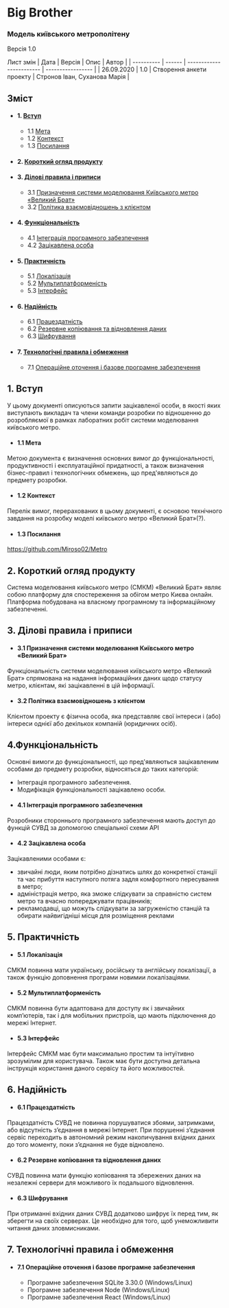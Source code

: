 # Big Brother
### Модель київського метрополітену

Версія 1.0

Лист змін
| Дата       | Версія |	Опис                     | Автор             |
| ---------- | ------ | ------------------------ | ----------------- |
| 26.09.2020 | 1.0    | Створення анкети проекту |	Стронов Іван, Суханова Марія   |

## Зміст
+ #### 1. [Вступ](#1-вступ-1)
  -	1.1 [Мета](#11-мета)
  -	1.2 [Контекст](#12-контекст)
  -	1.3 [Посилання](#13-посилання)
+ #### 2. [Короткий огляд продукту](#2-короткий-огляд-продукту-1)
+ #### 3. [Ділові правила і приписи](#3-ділові-правила-і-приписи-1)
  - 3.1 [Призначення cистеми моделювання Київського метро «Великий Брат»](#31-призначення-cистеми-моделювання-київського-метро-великий-брат)
  - 3.2 [Політика взаємовідношень з клієнтом](#32-політика-взаємовідношень-з-клієнтом)
+ #### 4. [Функціональність](#4-функціональність-1)
  - 4.1 [Інтеграція програмного забезпечення](#41-інтеграція-програмного-забезпечення)
  - 4.2 [Зацікавлена особа](#42-зацікавлена-особа)
+ #### 5. [Практичність](#5-практичність-1)
  - 5.1 [Локалізація](#51-локалізація)
  - 5.2 [Мультиплатформеність](#52-мультиплатформеність)
  - 5.3 [Інтерфейс](#53-інтерфейс)
+ #### 6. [Надійність](#6-надійність-1)
  - 6.1 [Працездатність](#61-працездатність)
  - 6.2 [Резервне копіювання та відновлення даних](#62-резервне-копіювання-та-відновлення-даних)
  - 6.3 [Шифрування](#63-шифрування)
+ #### 7. [Технологічні правила і обмеження](#7-технологічні-правила-і-обмеження-1)
  - 7.1 [Операційне оточення і базове програмне забезпечення](#71-операційне-оточення-і-базове-програмне-забезпечення)



## 1. Вступ
У цьому документі описуються запити зацікавленої особи, в якості яких виступають викладач та члени команди розробки по відношенню до розробляємої в рамках лаборатних робіт системи моделювання київського метро.
- #### 1.1 Мета
Метою документа є визначення основних вимог до функціональності, продуктивності і експлуатаційної придатності, а також визначення бізнес-правил і технологічних обмежень, що пред'являються до предмету розробки.
- #### 1.2 Контекст
Перелік вимог, перерахованих в цьому документі, є основою технічного завдання на розробку моделі київського метро «Великий Брат»(?).
- #### 1.3 Посилання
https://github.com/Miroso02/Metro
## 2. Короткий огляд продукту
Система моделювання київського метро (СМКМ) «Великий Брат» являє собою платформу для спостереження за обігом метро Києва онлайн. Платформа побудована на власному програмному та інформаційному забезпеченні. 
## 3. Ділові правила і приписи
- #### 3.1 Призначення cистеми моделювання Київського метро «Великий Брат»
Функціональність системи моделювання київського метро «Великий Брат» спрямована на надання інформаційних даних щодо статусу метро, клієнтам, які зацікавленні в цій інформації.
- #### 3.2 Політика взаємовідношень з клієнтом
Клієнтом проекту є фізична особа, яка представляє свої інтереси і (або) інтереси однієї або декількох компаній (юридичних осіб). 
## 4.Функціональність
Основні вимоги до функціональності, що пред'являються зацікавленим особами до предмету розробки, відносяться до таких категорій:
+ Інтеграція програмного забезпечення.
+ Модифікація функціональності зацікавлено особи.
- #### 4.1 Інтеграція програмного забезпечення
Розробники стороннього програмного забезпечення мають доступ до функцій СУВД за допомогою спеціальної схеми API
- #### 4.2 Зацікавлена особа
Зацікавленими особами є: 
- звичайні люди, яким потрібно дізнатись шлях до конкретної станції та час прибуття наступного потяга задля комфортного пересування в метро;
- адміністрація метро, яка зможе слідкувати за справністю систем метро та вчасно попереджувати працівників;
- рекламодавці, що можуть слідкувати за загруженістю станцій та обирати найвигідніші місця для розміщення реклами
## 5. Практичність
- #### 5.1 Локалізація
СМКМ повинна мати українську, російську та англійську локалізації, а також функцію доповнення програми новимии локалізаціями.
- #### 5.2 Мультиплатформеність
СМКМ повинна бути адаптована для доступу як і звичайних комп’ютерів, так і для мобільних пристроїв, що мають підключення до мережі Інтернет.
- #### 5.3 Інтерфейс
Інтерфейс СМКМ має бути максимально простим та інтуїтивно зрозумілим для користувача. Також має бути доступна детальна інструкція користання даного сервісу та його можливостей.
## 6. Надійність
- #### 6.1 Працездатність
Працездатність СУВД не повинна порушуватися збоями, затримками, або відсутність з’єднання в мережі Інтернет. При порушенні з’єднання сервіс переходить в автономний режим накопичування вхідних даних до того моменту, поки з’єднання не буде відновлено.
- #### 6.2 Резервне копіювання та відновлення даних
СУВД повинна мати функцію копіювання та збережених даних на незалежні сервери для можливого їх подальшого відновлення.
- #### 6.3 Шифрування
При отриманні вхідних даних СУВД додатково шифрує їх перед тим, як зберегти на своїх серверах. Це необхідно для того, щоб унеможливити читання даних зловмисниками.
## 7. Технологічні правила і обмеження
- #### 7.1 Операційне оточення і базове програмне забезпечення
  + Програмне забезпечення SQLite 3.30.0 (Windows/Linux)
  + Програмне забезпечення Node (Windows/Linux) 
  + Програмне забезпечення React (Windows/Linux)

